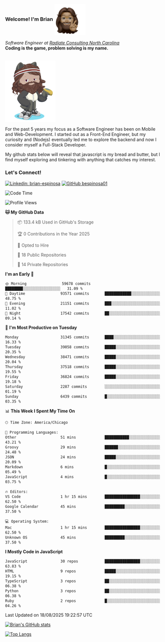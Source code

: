 ###  Welcome! I'm Brian <img align="center" src="https://github.com/bespinosa01/bespinosa01/blob/main/assets/peace-animoji.png" height="100" /></h2>
<p><em>Software Engineer at <a href="https://www.radiateconsulting.coop/north-carolina-tech-coop">Radiate Consulting North Carolina</a>
 <br/>
<!-- </br>Developer Consultant at <a href="https://codethedream.org/">Code The Dream</a> -->
</em> <b>Coding is the game, problem solving is my name.</b></p>

<br/>


 <img align="center" src="https://github.com/bespinosa01/bespinosa01/blob/main/assets/octo-me.png" height="200" /> 
 <p>
 For the past 5 years my focus as a Software Engineer has been on Mobile and Web-Development. I started out as a Front-End Engineer, but my curiosity and (Nodejs) eventually led me to explore the backend and now I consider myself a Full-Stack Developer.
</p>
<p>
 My github stats below will reveal that javascript is my bread and butter, but I find myself exploring and tinkering with anything that catches my interest. 
 </p>
 
 
### Let's Connect!

[![Linkedin: brian-espinosa](https://img.shields.io/badge/-brian--espinosa-blue?style=flat-square&logo=Linkedin&logoColor=white&link=https://www.linkedin.com/in/brian-espinosa/)](https://www.linkedin.com/in/brian-espinosa/)
[![GitHub bespinosa01](https://img.shields.io/github/followers/bespinosa01?label=follow&style=social)](https://github.com/bespinosa01)



<!--START_SECTION:waka-->
![Code Time](http://img.shields.io/badge/Code%20Time-1%2C816%20hrs%2014%20mins-blue)

![Profile Views](http://img.shields.io/badge/Profile%20Views-0-blue)

**🐱 My GitHub Data** 

> 📦 133.4 kB Used in GitHub's Storage 
 > 
> 🏆 0 Contributions in the Year 2025
 > 
> 💼 Opted to Hire
 > 
> 📜 18 Public Repositories 
 > 
> 🔑 14 Private Repositories 
 > 
**I'm an Early 🐤** 

```text
🌞 Morning                59678 commits       ████████░░░░░░░░░░░░░░░░░   31.09 % 
🌆 Daytime                93571 commits       ████████████░░░░░░░░░░░░░   48.75 % 
🌃 Evening                21151 commits       ███░░░░░░░░░░░░░░░░░░░░░░   11.02 % 
🌙 Night                  17542 commits       ██░░░░░░░░░░░░░░░░░░░░░░░   09.14 % 
```
📅 **I'm Most Productive on Tuesday** 

```text
Monday                   31345 commits       ████░░░░░░░░░░░░░░░░░░░░░   16.33 % 
Tuesday                  39058 commits       █████░░░░░░░░░░░░░░░░░░░░   20.35 % 
Wednesday                38471 commits       █████░░░░░░░░░░░░░░░░░░░░   20.04 % 
Thursday                 37518 commits       █████░░░░░░░░░░░░░░░░░░░░   19.55 % 
Friday                   36824 commits       █████░░░░░░░░░░░░░░░░░░░░   19.18 % 
Saturday                 2287 commits        ░░░░░░░░░░░░░░░░░░░░░░░░░   01.19 % 
Sunday                   6439 commits        █░░░░░░░░░░░░░░░░░░░░░░░░   03.35 % 
```


📊 **This Week I Spent My Time On** 

```text
🕑︎ Time Zone: America/Chicago

💬 Programming Languages: 
Other                    51 mins             ███████████░░░░░░░░░░░░░░   43.21 % 
Groovy                   29 mins             ██████░░░░░░░░░░░░░░░░░░░   24.48 % 
JSON                     24 mins             █████░░░░░░░░░░░░░░░░░░░░   20.09 % 
Markdown                 6 mins              █░░░░░░░░░░░░░░░░░░░░░░░░   05.49 % 
JavaScript               4 mins              █░░░░░░░░░░░░░░░░░░░░░░░░   03.75 % 

🔥 Editors: 
VS Code                  1 hr 15 mins        ████████████████░░░░░░░░░   62.50 % 
Google Calendar          45 mins             █████████░░░░░░░░░░░░░░░░   37.50 % 

💻 Operating System: 
Mac                      1 hr 15 mins        ████████████████░░░░░░░░░   62.50 % 
Unknown OS               45 mins             █████████░░░░░░░░░░░░░░░░   37.50 % 
```

**I Mostly Code in JavaScript** 

```text
JavaScript               30 repos            ████████████████░░░░░░░░░   63.83 % 
HTML                     9 repos             █████░░░░░░░░░░░░░░░░░░░░   19.15 % 
TypeScript               3 repos             ██░░░░░░░░░░░░░░░░░░░░░░░   06.38 % 
Python                   3 repos             ██░░░░░░░░░░░░░░░░░░░░░░░   06.38 % 
Ruby                     2 repos             █░░░░░░░░░░░░░░░░░░░░░░░░   04.26 % 
```




 Last Updated on 18/08/2025 19:22:57 UTC
<!--END_SECTION:waka-->


<!--  Github STATS -->
[![Brian's GitHub stats](https://github-readme-stats.vercel.app/api?username=bespinosa01&hide=stars,contribs&count_private=true&show_icons=true)](https://github.com/anuraghazra/github-readme-stats)

[![Top Langs](https://github-readme-stats.vercel.app/api/top-langs/?username=bespinosa01&layout=compact)](https://github.com/anuraghazra/github-readme-stats)



<!--
**bespinosa01/bespinosa01** is a ✨ _special_ ✨ repository because its `README.md` (this file) appears on your GitHub profile.

Here are some ideas to get you started:

- 🔭 I’m currently working on ...
- 🌱 I’m currently learning ...
- 👯 I’m looking to collaborate on ...
- 🤔 I’m looking for help with ...
- 💬 Ask me about ...
- 📫 How to reach me: ...
- 😄 Pronouns: ...
- ⚡ Fun fact: ...
-->
